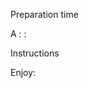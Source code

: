  

  

  Preparation time

   A
 : 
  : 

  

 
  
  
  
  

  Instructions

 

   

   

   

   

  Enjoy: 

  

  

  
  

  
  

  
  

  
  